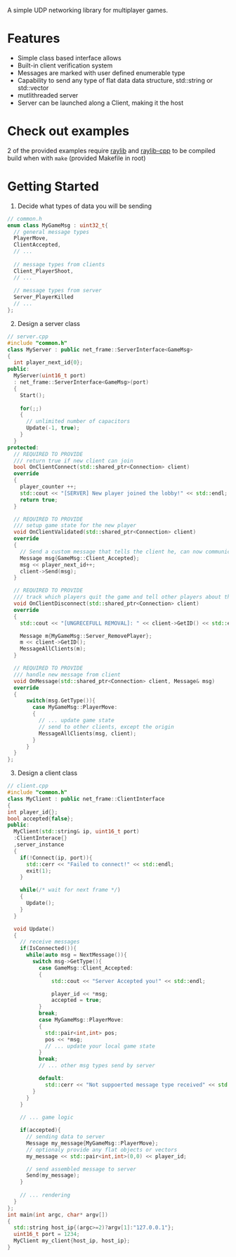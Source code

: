 A simple UDP networking library for multiplayer games.

# Features
- Simple class based interface allows 
- Built-in client verification system 
- Messages are marked with user defined enumerable type
- Capability to send any type of flat data data structure, std::string or std::vector
- mutlithreaded server
- Server can be launched along a Client, making it the host

# Check out examples
2 of the provided examples require [raylib](https://www.raylib.com) and [raylib-cpp](https://github.com/RobLoach/raylib-cpp) to be compiled   
build when with `make` (provided Makefile in root) 


# Getting Started
1. Decide what types of data you will be sending
```cpp
// common.h
enum class MyGameMsg : uint32_t{
  // general message types 
  PlayerMove,
  ClientAccepted,
  // ...
  
  // message types from clients
  Client_PlayerShoot,
  // ...
  
  // message types from server
  Server_PlayerKilled
  // ...
};
```
2. Design a server class
```cpp
// server.cpp
#include "common.h"
class MyServer : public net_frame::ServerInterface<GameMsg>
{
  int player_next_id{0};
public:    
  MyServer(uint16_t port)
  : net_frame::ServerInterface<GameMsg>(port)
  {
    Start();
      
    for(;;)
    {
      // unlimited number of capacitors
      Update(-1, true);
    }
  }
protected:
  // REQUIRED TO PROVIDE
  /// return true if new client can join
  bool OnClientConnect(std::shared_ptr<Connection> client)
  override
  {
    player_counter ++;
    std::cout << "[SERVER] New player joined the lobby!" << std::endl;
    return true;
  }

  // REQUIRED TO PROVIDE
  /// setup game state for the new player 
  void OnClientValidated(std::shared_ptr<Connection> client) 
  override
  {
    // Send a custom message that tells the client he, can now communicate
    Message msg{GameMsg::Client_Accepted};
    msg << player_next_id++;
    client->Send(msg);
  }

  // REQUIRED TO PROVIDE
  /// track which players quit the game and tell other players about this event
  void OnClientDisconnect(std::shared_ptr<Connection> client) 
  override
  {
    std::cout << "[UNGRECEFULL REMOVAL]: " << client->GetID() << std::endl;

    Message m{MyGameMsg::Server_RemovePlayer};
    m << client->GetID();
    MessageAllClients(m);
  }

  // REQUIRED TO PROVIDE
  /// handle new message from client
  void OnMessage(std::shared_ptr<Connection> client, Message& msg) 
  override
  {
      switch(msg.GetType()){
        case MyGameMsg::PlayerMove:
        {
          // ... update game state
          // send to other clients, except the origin
          MessageAllClients(msg, client);
        }
      }
  }
};
```

3. Design a client class
```cpp
// client.cpp
#include "common.h"
class MyClient : public net_frame::ClientInterface
{
int player_id{};
bool accepted{false};
public:
  MyClient(std::string& ip, uint16_t port)
  :ClientInterace{}
  ,server_instance
  {
    if(!Connect(ip, port)){
      std::cerr << "Failed to connect!" << std::endl;
      exit(1);
    }

    while(/* wait for next frame */)
    {
      Update();
    }
  }

  void Update()
  {
    // receive messages
    if(IsConnected()){
      while(auto msg = NextMessage()){
        switch msg->GetType(){
          case GameMsg::Client_Accepted:
          {
              std::cout << "Server Accepted you!" << std::endl;

              player_id << *msg;
              accepted = true;
          }
          break;
          case MyGameMsg::PlayerMove:
          {
            std::pair<int,int> pos;
            pos << *msg;
            // ... update your local game state 
          }
          break;
          // ... other msg types send by server

          default:
            std::cerr << "Not suppoerted message type received" << std::endl
        }
      }
    }
  
    // ... game logic

    if(accepted){
      // sending data to server
      Message my_message{MyGameMsg::PlayerMove};
      // optionaly provide any flat objects or vectors
      my_message << std::pair<int,int>(0,0) << player_id;

      // send assembled message to server
      Send(my_message);
    }
    
    // ... rendering
  }
};
int main(int argc, char* argv[])
{
  std::string host_ip{(argc>=2)?argv[1]:"127.0.0.1"};
  uint16_t port = 1234;
  MyClient my_client{host_ip, host_ip};
}
```

